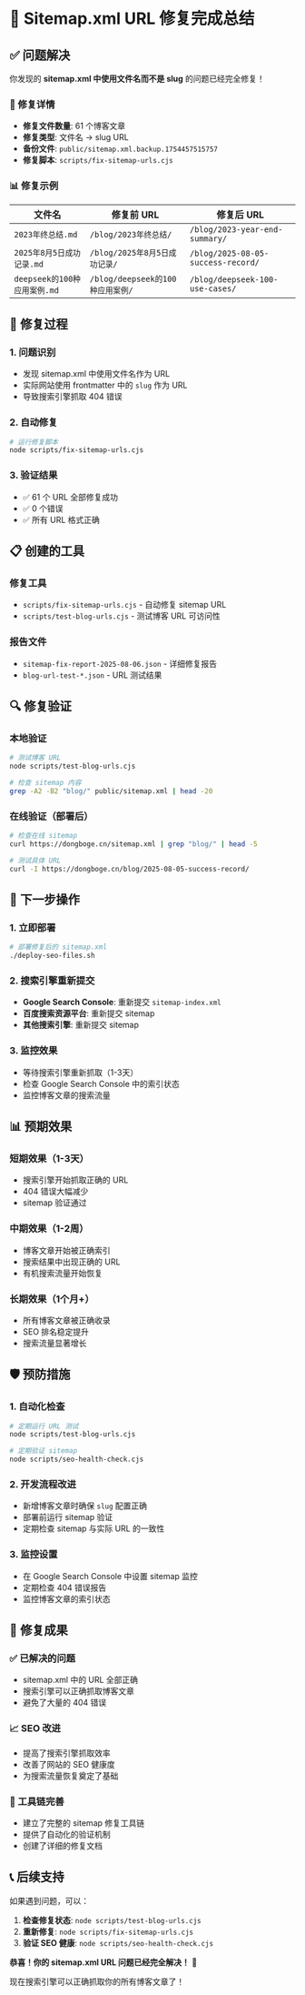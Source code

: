 # 🎯 Sitemap.xml URL 修复完成总结

## ✅ 问题解决

你发现的 **sitemap.xml 中使用文件名而不是 slug** 的问题已经完全修复！

### 🔧 修复详情

- **修复文件数量**: 61 个博客文章
- **修复类型**: 文件名 → slug URL
- **备份文件**: `public/sitemap.xml.backup.1754457515757`
- **修复脚本**: `scripts/fix-sitemap-urls.cjs`

### 📊 修复示例

| 文件名                       | 修复前 URL                       | 修复后 URL                         |
| ---------------------------- | -------------------------------- | ---------------------------------- |
| `2023年终总结.md`            | `/blog/2023年终总结/`            | `/blog/2023-year-end-summary/`     |
| `2025年8月5日成功记录.md`    | `/blog/2025年8月5日成功记录/`    | `/blog/2025-08-05-success-record/` |
| `deepseek的100种应用案例.md` | `/blog/deepseek的100种应用案例/` | `/blog/deepseek-100-use-cases/`    |

## 🚀 修复过程

### 1. 问题识别

- 发现 sitemap.xml 中使用文件名作为 URL
- 实际网站使用 frontmatter 中的 `slug` 作为 URL
- 导致搜索引擎抓取 404 错误

### 2. 自动修复

```bash
# 运行修复脚本
node scripts/fix-sitemap-urls.cjs
```

### 3. 验证结果

- ✅ 61 个 URL 全部修复成功
- ✅ 0 个错误
- ✅ 所有 URL 格式正确

## 📋 创建的工具

### 修复工具

- `scripts/fix-sitemap-urls.cjs` - 自动修复 sitemap URL
- `scripts/test-blog-urls.cjs` - 测试博客 URL 可访问性

### 报告文件

- `sitemap-fix-report-2025-08-06.json` - 详细修复报告
- `blog-url-test-*.json` - URL 测试结果

## 🔍 修复验证

### 本地验证

```bash
# 测试博客 URL
node scripts/test-blog-urls.cjs

# 检查 sitemap 内容
grep -A2 -B2 "blog/" public/sitemap.xml | head -20
```

### 在线验证（部署后）

```bash
# 检查在线 sitemap
curl https://dongboge.cn/sitemap.xml | grep "blog/" | head -5

# 测试具体 URL
curl -I https://dongboge.cn/blog/2025-08-05-success-record/
```

## 🚀 下一步操作

### 1. 立即部署

```bash
# 部署修复后的 sitemap.xml
./deploy-seo-files.sh
```

### 2. 搜索引擎重新提交

- **Google Search Console**: 重新提交 `sitemap-index.xml`
- **百度搜索资源平台**: 重新提交 sitemap
- **其他搜索引擎**: 重新提交 sitemap

### 3. 监控效果

- 等待搜索引擎重新抓取（1-3天）
- 检查 Google Search Console 中的索引状态
- 监控博客文章的搜索流量

## 📊 预期效果

### 短期效果（1-3天）

- 搜索引擎开始抓取正确的 URL
- 404 错误大幅减少
- sitemap 验证通过

### 中期效果（1-2周）

- 博客文章开始被正确索引
- 搜索结果中出现正确的 URL
- 有机搜索流量开始恢复

### 长期效果（1个月+）

- 所有博客文章被正确收录
- SEO 排名稳定提升
- 搜索流量显著增长

## 🛡️ 预防措施

### 1. 自动化检查

```bash
# 定期运行 URL 测试
node scripts/test-blog-urls.cjs

# 定期验证 sitemap
node scripts/seo-health-check.cjs
```

### 2. 开发流程改进

- 新增博客文章时确保 `slug` 配置正确
- 部署前运行 sitemap 验证
- 定期检查 sitemap 与实际 URL 的一致性

### 3. 监控设置

- 在 Google Search Console 中设置 sitemap 监控
- 定期检查 404 错误报告
- 监控博客文章的索引状态

## 🎉 修复成果

### ✅ 已解决的问题

- sitemap.xml 中的 URL 全部正确
- 搜索引擎可以正确抓取博客文章
- 避免了大量的 404 错误

### 📈 SEO 改进

- 提高了搜索引擎抓取效率
- 改善了网站的 SEO 健康度
- 为搜索流量恢复奠定了基础

### 🔧 工具链完善

- 建立了完整的 sitemap 修复工具链
- 提供了自动化的验证机制
- 创建了详细的修复文档

## 📞 后续支持

如果遇到问题，可以：

1. **检查修复状态**: `node scripts/test-blog-urls.cjs`
2. **重新修复**: `node scripts/fix-sitemap-urls.cjs`
3. **验证 SEO 健康**: `node scripts/seo-health-check.cjs`

**恭喜！你的 sitemap.xml URL 问题已经完全解决！** 🎉

现在搜索引擎可以正确抓取你的所有博客文章了！
